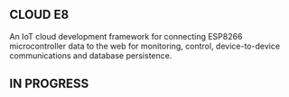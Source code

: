## CLOUD E8
An IoT cloud development framework for connecting ESP8266 microcontroller data to the web for monitoring, control, device-to-device communications and database persistence. 

## IN PROGRESS
